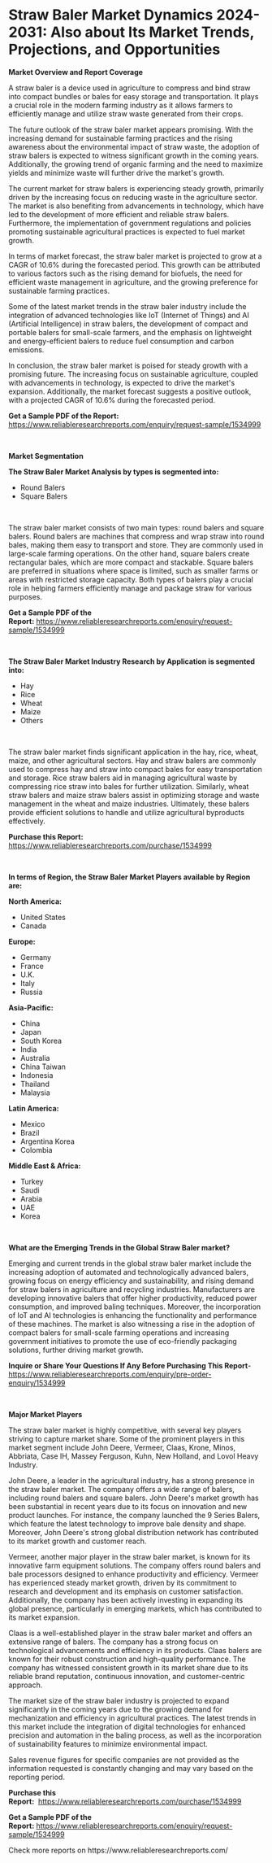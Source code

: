 <p><h1>Straw Baler Market Dynamics 2024-2031: Also about Its Market Trends, Projections, and Opportunities</h1></p><p><strong>Market Overview and Report Coverage</strong></p>
<p><p>A straw baler is a device used in agriculture to compress and bind straw into compact bundles or bales for easy storage and transportation. It plays a crucial role in the modern farming industry as it allows farmers to efficiently manage and utilize straw waste generated from their crops.</p><p>The future outlook of the straw baler market appears promising. With the increasing demand for sustainable farming practices and the rising awareness about the environmental impact of straw waste, the adoption of straw balers is expected to witness significant growth in the coming years. Additionally, the growing trend of organic farming and the need to maximize yields and minimize waste will further drive the market's growth.</p><p>The current market for straw balers is experiencing steady growth, primarily driven by the increasing focus on reducing waste in the agriculture sector. The market is also benefiting from advancements in technology, which have led to the development of more efficient and reliable straw balers. Furthermore, the implementation of government regulations and policies promoting sustainable agricultural practices is expected to fuel market growth.</p><p>In terms of market forecast, the straw baler market is projected to grow at a CAGR of 10.6% during the forecasted period. This growth can be attributed to various factors such as the rising demand for biofuels, the need for efficient waste management in agriculture, and the growing preference for sustainable farming practices.</p><p>Some of the latest market trends in the straw baler industry include the integration of advanced technologies like IoT (Internet of Things) and AI (Artificial Intelligence) in straw balers, the development of compact and portable balers for small-scale farmers, and the emphasis on lightweight and energy-efficient balers to reduce fuel consumption and carbon emissions.</p><p>In conclusion, the straw baler market is poised for steady growth with a promising future. The increasing focus on sustainable agriculture, coupled with advancements in technology, is expected to drive the market's expansion. Additionally, the market forecast suggests a positive outlook, with a projected CAGR of 10.6% during the forecasted period.</p></p>
<p><strong>Get a Sample PDF of the Report:</strong> <a href="https://www.reliableresearchreports.com/enquiry/request-sample/1534999">https://www.reliableresearchreports.com/enquiry/request-sample/1534999</a></p>
<p>&nbsp;</p>
<p><strong>Market Segmentation</strong></p>
<p><strong>The Straw Baler Market Analysis by types is segmented into:</strong></p>
<p><ul><li>Round Balers</li><li>Square Balers</li></ul></p>
<p>&nbsp;</p>
<p><p>The straw baler market consists of two main types: round balers and square balers. Round balers are machines that compress and wrap straw into round bales, making them easy to transport and store. They are commonly used in large-scale farming operations. On the other hand, square balers create rectangular bales, which are more compact and stackable. Square balers are preferred in situations where space is limited, such as smaller farms or areas with restricted storage capacity. Both types of balers play a crucial role in helping farmers efficiently manage and package straw for various purposes.</p></p>
<p><strong>Get a Sample PDF of the Report:</strong>&nbsp;<a href="https://www.reliableresearchreports.com/enquiry/request-sample/1534999">https://www.reliableresearchreports.com/enquiry/request-sample/1534999</a></p>
<p>&nbsp;</p>
<p><strong>The Straw Baler Market Industry Research by Application is segmented into:</strong></p>
<p><ul><li>Hay</li><li>Rice</li><li>Wheat</li><li>Maize</li><li>Others</li></ul></p>
<p>&nbsp;</p>
<p><p>The straw baler market finds significant application in the hay, rice, wheat, maize, and other agricultural sectors. Hay and straw balers are commonly used to compress hay and straw into compact bales for easy transportation and storage. Rice straw balers aid in managing agricultural waste by compressing rice straw into bales for further utilization. Similarly, wheat straw balers and maize straw balers assist in optimizing storage and waste management in the wheat and maize industries. Ultimately, these balers provide efficient solutions to handle and utilize agricultural byproducts effectively.</p></p>
<p><strong>Purchase this Report:</strong>&nbsp; <a href="https://www.reliableresearchreports.com/purchase/1534999">https://www.reliableresearchreports.com/purchase/1534999</a></p>
<p>&nbsp;</p>
<p><strong>In terms of Region, the Straw Baler Market Players available by Region are:</strong></p>
<p>
    <p> <strong> North America: </strong>
        <ul>
            <li>United States</li>
            <li>Canada</li>
        </ul>
        </p> 
    <p> <strong> Europe: </strong>
        <ul>
            <li>Germany</li>
            <li>France</li>
            <li>U.K.</li>
            <li>Italy</li>
            <li>Russia</li>
        </ul>
        </p> 
    <p> <strong> Asia-Pacific: </strong>
        <ul>
            <li>China</li>
            <li>Japan</li>
            <li>South Korea</li>
            <li>India</li>
            <li>Australia</li>
            <li>China Taiwan</li>
            <li>Indonesia</li>
            <li>Thailand</li>
            <li>Malaysia</li>
        </ul>
        </p> 
    <p> <strong> Latin America: </strong>
        <ul>
            <li>Mexico</li>
            <li>Brazil</li>
            <li>Argentina Korea</li>
            <li>Colombia</li>
        </ul>
        </p> 
    <p> <strong> Middle East & Africa: </strong>
        <ul>
            <li>Turkey</li>
            <li>Saudi</li>
            <li>Arabia</li>
            <li>UAE</li>
            <li>Korea</li>
        </ul>
    </p>
    </p>
<p>&nbsp;</p>
<p><strong>What are the Emerging Trends in the Global Straw Baler market?</strong></p>
<p><p>Emerging and current trends in the global straw baler market include the increasing adoption of automated and technologically advanced balers, growing focus on energy efficiency and sustainability, and rising demand for straw balers in agriculture and recycling industries. Manufacturers are developing innovative balers that offer higher productivity, reduced power consumption, and improved baling techniques. Moreover, the incorporation of IoT and AI technologies is enhancing the functionality and performance of these machines. The market is also witnessing a rise in the adoption of compact balers for small-scale farming operations and increasing government initiatives to promote the use of eco-friendly packaging solutions, further driving market growth.</p></p>
<p><strong>Inquire or Share Your Questions If Any Before Purchasing This Report</strong>- <a href="https://www.reliableresearchreports.com/enquiry/pre-order-enquiry/1534999">https://www.reliableresearchreports.com/enquiry/pre-order-enquiry/1534999</a></p>
<p>&nbsp;</p>
<p><strong>Major Market Players</strong></p>
<p><p>The straw baler market is highly competitive, with several key players striving to capture market share. Some of the prominent players in this market segment include John Deere, Vermeer, Claas, Krone, Minos, Abbriata, Case IH, Massey Ferguson, Kuhn, New Holland, and Lovol Heavy Industry.</p><p>John Deere, a leader in the agricultural industry, has a strong presence in the straw baler market. The company offers a wide range of balers, including round balers and square balers. John Deere's market growth has been substantial in recent years due to its focus on innovation and new product launches. For instance, the company launched the 9 Series Balers, which feature the latest technology to improve bale density and shape. Moreover, John Deere's strong global distribution network has contributed to its market growth and customer reach.</p><p>Vermeer, another major player in the straw baler market, is known for its innovative farm equipment solutions. The company offers round balers and bale processors designed to enhance productivity and efficiency. Vermeer has experienced steady market growth, driven by its commitment to research and development and its emphasis on customer satisfaction. Additionally, the company has been actively investing in expanding its global presence, particularly in emerging markets, which has contributed to its market expansion.</p><p>Claas is a well-established player in the straw baler market and offers an extensive range of balers. The company has a strong focus on technological advancements and efficiency in its products. Claas balers are known for their robust construction and high-quality performance. The company has witnessed consistent growth in its market share due to its reliable brand reputation, continuous innovation, and customer-centric approach.</p><p>The market size of the straw baler industry is projected to expand significantly in the coming years due to the growing demand for mechanization and efficiency in agricultural practices. The latest trends in this market include the integration of digital technologies for enhanced precision and automation in the baling process, as well as the incorporation of sustainability features to minimize environmental impact.</p><p>Sales revenue figures for specific companies are not provided as the information requested is constantly changing and may vary based on the reporting period.</p></p>
<p><strong>Purchase this Report:</strong>&nbsp;&nbsp;<a href="https://www.reliableresearchreports.com/purchase/1534999">https://www.reliableresearchreports.com/purchase/1534999</a></p>
<p></p>
<p><strong>Get a Sample PDF of the Report:</strong>&nbsp;<a href="https://www.reliableresearchreports.com/enquiry/request-sample/1534999">https://www.reliableresearchreports.com/enquiry/request-sample/1534999</a></p>
<p>Check more reports on https://www.reliableresearchreports.com/</p>